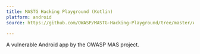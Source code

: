 ```yaml
---
title: MASTG Hacking Playground (Kotlin)
platform: android
source: https://github.com/OWASP/MASTG-Hacking-Playground/tree/master/Android/MASTG-Android-Kotlin-App

---
```


A vulnerable Android app by the OWASP MAS project.
